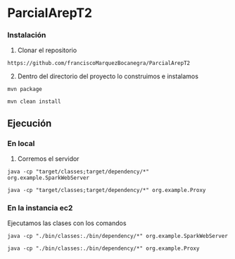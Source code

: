 # ParcialArepT2

### Instalación

1. Clonar el repositorio

```
https://github.com/franciscoMarquezBocanegra/ParcialArepT2
```

2. Dentro del directorio del proyecto lo construimos e instalamos

```
mvn package
```

```
mvn clean install
```

## Ejecución

### En local

1. Corremos el servidor

```
java -cp "target/classes;target/dependency/*" org.example.SparkWebServer
```

```
java -cp "target/classes;target/dependency/*" org.example.Proxy
```

### En la instancia ec2

Ejecutamos las clases con los comandos

```
java -cp "./bin/classes:./bin/dependency/*" org.example.SparkWebServer
```

```
java -cp "./bin/classes:./bin/dependency/*" org.example.Proxy
```



